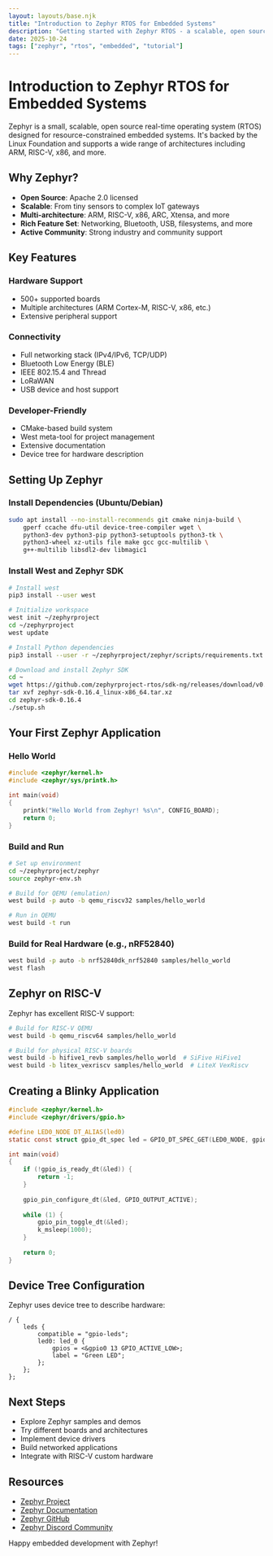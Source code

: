 ```yaml
---
layout: layouts/base.njk
title: "Introduction to Zephyr RTOS for Embedded Systems"
description: "Getting started with Zephyr RTOS - a scalable, open source real-time operating system for embedded devices"
date: 2025-10-24
tags: ["zephyr", "rtos", "embedded", "tutorial"]
---
```


# Introduction to Zephyr RTOS for Embedded Systems

Zephyr is a small, scalable, open source real-time operating system (RTOS) designed for resource-constrained embedded systems. It's backed by the Linux Foundation and supports a wide range of architectures including ARM, RISC-V, x86, and more.

## Why Zephyr?

- **Open Source**: Apache 2.0 licensed
- **Scalable**: From tiny sensors to complex IoT gateways
- **Multi-architecture**: ARM, RISC-V, x86, ARC, Xtensa, and more
- **Rich Feature Set**: Networking, Bluetooth, USB, filesystems, and more
- **Active Community**: Strong industry and community support

## Key Features

### Hardware Support
- 500+ supported boards
- Multiple architectures (ARM Cortex-M, RISC-V, x86, etc.)
- Extensive peripheral support

### Connectivity
- Full networking stack (IPv4/IPv6, TCP/UDP)
- Bluetooth Low Energy (BLE)
- IEEE 802.15.4 and Thread
- LoRaWAN
- USB device and host support

### Developer-Friendly
- CMake-based build system
- West meta-tool for project management
- Extensive documentation
- Device tree for hardware description

## Setting Up Zephyr

### Install Dependencies (Ubuntu/Debian)

```bash
sudo apt install --no-install-recommends git cmake ninja-build \
    gperf ccache dfu-util device-tree-compiler wget \
    python3-dev python3-pip python3-setuptools python3-tk \
    python3-wheel xz-utils file make gcc gcc-multilib \
    g++-multilib libsdl2-dev libmagic1
```

### Install West and Zephyr SDK

```bash
# Install west
pip3 install --user west

# Initialize workspace
west init ~/zephyrproject
cd ~/zephyrproject
west update

# Install Python dependencies
pip3 install --user -r ~/zephyrproject/zephyr/scripts/requirements.txt

# Download and install Zephyr SDK
cd ~
wget https://github.com/zephyrproject-rtos/sdk-ng/releases/download/v0.16.4/zephyr-sdk-0.16.4_linux-x86_64.tar.xz
tar xvf zephyr-sdk-0.16.4_linux-x86_64.tar.xz
cd zephyr-sdk-0.16.4
./setup.sh
```

## Your First Zephyr Application

### Hello World

```c
#include <zephyr/kernel.h>
#include <zephyr/sys/printk.h>

int main(void)
{
    printk("Hello World from Zephyr! %s\n", CONFIG_BOARD);
    return 0;
}
```

### Build and Run

```bash
# Set up environment
cd ~/zephyrproject/zephyr
source zephyr-env.sh

# Build for QEMU (emulation)
west build -p auto -b qemu_riscv32 samples/hello_world

# Run in QEMU
west build -t run
```

### Build for Real Hardware (e.g., nRF52840)

```bash
west build -p auto -b nrf52840dk_nrf52840 samples/hello_world
west flash
```

## Zephyr on RISC-V

Zephyr has excellent RISC-V support:

```bash
# Build for RISC-V QEMU
west build -b qemu_riscv64 samples/hello_world

# Build for physical RISC-V boards
west build -b hifive1_revb samples/hello_world  # SiFive HiFive1
west build -b litex_vexriscv samples/hello_world  # LiteX VexRiscv
```

## Creating a Blinky Application

```c
#include <zephyr/kernel.h>
#include <zephyr/drivers/gpio.h>

#define LED0_NODE DT_ALIAS(led0)
static const struct gpio_dt_spec led = GPIO_DT_SPEC_GET(LED0_NODE, gpios);

int main(void)
{
    if (!gpio_is_ready_dt(&led)) {
        return -1;
    }
    
    gpio_pin_configure_dt(&led, GPIO_OUTPUT_ACTIVE);
    
    while (1) {
        gpio_pin_toggle_dt(&led);
        k_msleep(1000);
    }
    
    return 0;
}
```

## Device Tree Configuration

Zephyr uses device tree to describe hardware:

```dts
/ {
    leds {
        compatible = "gpio-leds";
        led0: led_0 {
            gpios = <&gpio0 13 GPIO_ACTIVE_LOW>;
            label = "Green LED";
        };
    };
};
```

## Next Steps

- Explore Zephyr samples and demos
- Try different boards and architectures
- Implement device drivers
- Build networked applications
- Integrate with RISC-V custom hardware

## Resources

- [Zephyr Project](https://www.zephyrproject.org/)
- [Zephyr Documentation](https://docs.zephyrproject.org/)
- [Zephyr GitHub](https://github.com/zephyrproject-rtos/zephyr)
- [Zephyr Discord Community](https://chat.zephyrproject.org/)

Happy embedded development with Zephyr!


